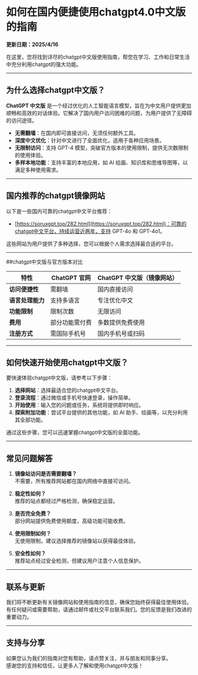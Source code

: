 # 如何在国内便捷使用chatgpt4.0中文版的指南

**更新日期：2025/4/16**

在这里，您将找到详尽的chatgpt中文版使用指南，帮您在学习、工作和日常生活中充分利用chatgpt的强大功能。

---

## 为什么选择chatgpt中文版？

**ChatGPT 中文版** 是一个经过优化的人工智能语言模型，旨在为中文用户提供更加顺畅和高效的对话体验。它解决了国内用户访问困难的问题，为用户提供了无障碍的访问途径。

- **无需翻墙**：在国内即可直接访问，无须任何额外工具。
- **深度中文优化**：针对中文进行了全面优化，适用于各种应用场景。
- **无限制访问**：支持 GPT-4 模型，突破官方版本的使用限制，提供无次数限制的使用体验。
- **多样本地功能**：支持丰富的本地应用，如 AI 绘画、知识库和思维导图等，以满足多种使用需求。

---

## 国内推荐的chatgpt镜像网站

以下是一些国内可靠的chatgpt中文平台推荐：

- [https://soruxgpt.top/282.html](https://soruxgpt.top/282.html)：可靠的chatgpt中文平台，持续运营近两年，支持 GPT-4o 和 GPT-4o1。

这些网站为用户提供了多种选择，您可以根据个人需求选择最合适的平台。

---

##chatgpt中文版与官方版本对比

| **特性**           | **ChatGPT 官网** | **ChatGPT 中文版（镜像网站）** |
|--------------------|----------------|-----------------------------|
| **访问便捷性**     | 需翻墙          | 国内直接访问                  |
| **语言处理能力**   | 支持多语言       | 专注优化中文                  |
| **功能限制**       | 限制次数        | 无限访问                     |
| **费用**           | 部分功能需付费   | 多数提供免费使用              |
| **注册方式**       | 需国际手机号     | 国内手机号或扫码              |

---

## 如何快速开始使用chatgpt中文版？

要快速体验chatgpt中文版，请参考以下步骤：

1. **选择网站**：选择最适合您的chatgpt中文平台。
2. **登录流程**：通过微信或手机号快速登录，操作简单。
3. **开始使用**：输入您的问题或任务，系统将提供即时响应。
4. **探索附加功能**：尝试平台提供的其他功能，如 AI 助手、绘画等，以充分利用其全部功能。

通过这些步骤，您可以迅速掌握chatgpt中文版的全面功能。

---

## 常见问题解答

1. **镜像站访问是否需要翻墙？**  
   不需要，所有推荐网站都在国内网络中直接可访问。

2. **稳定性如何？**  
   推荐的站点都经过严格检测，确保稳定运营。

3. **是否完全免费？**  
   部分网站提供免费使用额度，高级功能可能收费。

4. **使用限制如何？**  
   无使用限制，建议选择推荐的镜像站以获得最佳体验。

5. **安全性如何？**  
   推荐站点经过安全检测，但建议用户注意个人信息保护。

---

## 联系与更新

我们将不断更新有关镜像网站和使用指南的信息，确保您始终获得最佳使用体验。  
有任何疑问或需要帮助，请通过邮件或社交平台联系我们。您的反馈是我们改进的重要动力。

---

## 支持与分享

如果您认为我们的指南对您有帮助，请点赞关注，并与朋友和同事分享。  
感谢您的支持和信任，让更多人了解和使用chatgpt中文版！
